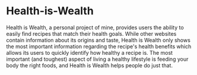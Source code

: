 # Health-is-Wealth
Health is Wealth, a personal project of mine, provides users the ability to easily find recipes that match their health goals. While other websites contain information about its origins and taste, Health is Wealth only shows the most important information regarding the recipe's health benefits which allows its users to quickly identify how healthy a recipe is. The most important (and toughest) aspect of living a healthy lifestyle is feeding your body the right foods, and Health is Wealth helps people do just that.
